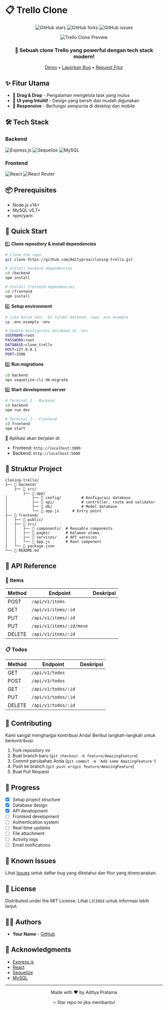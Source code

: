 # 📋 Trello Clone

<div align="center">

![GitHub stars](https://img.shields.io/github/stars/yourusername/trello-clone?style=social)
![GitHub forks](https://img.shields.io/github/forks/yourusername/trello-clone?style=social)
![GitHub issues](https://img.shields.io/github/issues/yourusername/trello-clone?style=social)

<img src="/api/placeholder/800/400" alt="Trello Clone Preview">

### 🚀 Sebuah clone Trello yang powerful dengan tech stack modern!

[Demo](http://your-demo-link.com) • [Laporkan Bug](https://github.com/yourusername/trello-clone/issues) • [Request Fitur](https://github.com/yourusername/trello-clone/issues)

</div>

## ✨ Fitur Utama

- 🎯 **Drag & Drop** - Pengalaman mengelola task yang mulus
- 🎨 **UI yang Intuitif** - Design yang bersih dan mudah digunakan
- 📱 **Responsive** - Berfungsi sempurna di desktop dan mobile
<!-- - 🔐 **Autentikasi** - Sistem login yang aman
- 📂 **Real-time Updates** - Perubahan tersinkronisasi secara real-time -->

## 🛠️ Tech Stack

### Backend
![Express.js](https://img.shields.io/badge/Express.js-404D59?style=for-the-badge)
![Sequelize](https://img.shields.io/badge/Sequelize-52B0E7?style=for-the-badge&logo=sequelize&logoColor=white)
![MySQL](https://img.shields.io/badge/MySQL-00000F?style=for-the-badge&logo=mysql&logoColor=white)

### Frontend
![React](https://img.shields.io/badge/React-20232A?style=for-the-badge&logo=react&logoColor=61DAFB)
![React Router](https://img.shields.io/badge/React_Router-CA4245?style=for-the-badge&logo=react-router&logoColor=white)

## 📦 Prerequisites

- Node.js v14+
- MySQL v5.7+
- npm/yarn

## 🚀 Quick Start

1️⃣ **Clone repository & install dependencies**
```bash
# Clone the repo
git clone https://github.com/Aditypraa/cloning-trello.git

# Install backend dependencies
cd /backend
npm install

# Install frontend dependencies
cd /frontend
npm install
```

2️⃣ **Setup environment**
```bash
# jika belum ada!, Di folder backend, copy .env.example
cp .env.example .env

# Update konfigurasi database di .env
USERNAME=root
PASSWORD=root
DATABASE=clone_trello
HOST=127.0.0.1
PORT=3306
```

3️⃣ **Run migrations**
```bash
cd backend
npx sequelize-cli db:migrate
```

4️⃣ **Start development server**
```bash
# Terminal 1 - Backend
cd backend
npm run dev

# Terminal 2 - Frontend
cd frontend
npm start
```

🎉 Aplikasi akan berjalan di:
- Frontend: `http://localhost:3000`
- Backend: `http://localhost:5000`

## 📁 Struktur Project

```
cloning-trello/
├── 📂 backend/
    ├── 📂 src/
        ├── 📂 app/
│           ├── 📂 config/         # Konfigurasi database
│           ├── 📂 api/            # controller, route and validator
│           ├── 📂 db/             # Model database
│           └── 📄 app.js      # Entry point
├── 📂 frontend/
│   ├── 📂 public/
│   ├── 📂 src/
│   │   ├── 📂 components/  # Reusable components
│   │   ├── 📂 pages/       # Halaman utama
│   │   ├── 📂 services/    # API services
│   │   └── 📄 App.js       # Root component
│   └── 📄 package.json
└── 📄 README.md
```

## 🔗 API Reference

### 🎯 Items
| Method | Endpoint | Deskripsi |
|--------|----------|-----------|
| POST | `/api/v1/items` |  |
| GET | `/api/v1/items/:id` |  |
| PUT | `/api/v1/items/:id` |  |
| PUT | `/api/v1/items/:id/move` |  |
| DELETE | `/api/v1/items/:id` |  |

### 📋 Todos
| Method | Endpoint | Deskripsi |
|--------|----------|-----------|
| GET | `/api/v1/todos` |  |
| POST | `/api/v1/todos` |  |
| GET | `/api/v1/todos/:id` |  |
| PUT | `/api/v1/todos/:id` |  |
| DELETE | `/api/v1/todos/:id` |  |


## 🤝 Contributing

Kami sangat menghargai kontribusi Anda! Berikut langkah-langkah untuk berkontribusi:

1. Fork repository ini
2. Buat branch baru (`git checkout -b feature/AmazingFeature`)
3. Commit perubahan Anda (`git commit -m 'Add some AmazingFeature'`)
4. Push ke branch (`git push origin feature/AmazingFeature`)
5. Buat Pull Request

## 📝 Progress

- [x] Setup project structure
- [x] Database design
- [x] API development
- [ ] Frontend development
- [ ] Authentication system
- [ ] Real-time updates
- [ ] File attachment
- [ ] Activity logs
- [ ] Email notifications

## 🐛 Known Issues

Lihat [Issues](https://github.com/Aditypraa/cloning-trello/issues) untuk daftar bug yang diketahui dan fitur yang direncanakan.

## 📄 License

Distributed under the MIT License. Lihat `LICENSE` untuk informasi lebih lanjut.

## 👨‍💻 Authors

- **Your Name** - [GitHub](https://github.com/aditypraa)

## 🙏 Acknowledgments

- [Express.js](https://expressjs.com)
- [React](https://reactjs.org)
- [Sequelize](https://sequelize.org)
- [MySQL](https://www.mysql.com)

---
<div align="center">
Made with ❤️ by Aditya Pratama

⭐️ Star repo ini jika membantu!
</div>